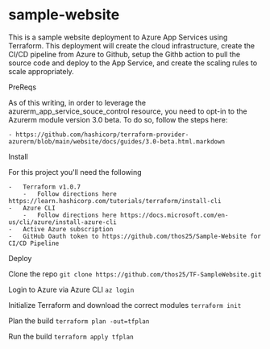 # sample-website
This is a sample website deployment to Azure App Services using Terraform.  This deployment will create the cloud infrastructure, create the CI/CD pipeline from Azure to Github, setup the Githb action to pull the source code and deploy to the App Service, and create the scaling rules to scale appropriately.  

PreReqs

As of this writing, in order to leverage the azurerm_app_service_souce_control resource, you need to opt-in to the Azurerm module version 3.0 beta.  To do so, follow the steps here:

    - https://github.com/hashicorp/terraform-provider-azurerm/blob/main/website/docs/guides/3.0-beta.html.markdown

Install

For this project you'll need the following

    -   Terraform v1.0.7
        -   Follow directions here https://learn.hashicorp.com/tutorials/terraform/install-cli
    -   Azure CLI
        -   Follow directions here https://docs.microsoft.com/en-us/cli/azure/install-azure-cli
    -   Active Azure subscription
    -   GitHub Oauth token to https://github.com/thos25/Sample-Website for CI/CD Pipeline


Deploy

Clone the repo
``` git clone https://github.com/thos25/TF-SampleWebsite.git ```

Login to Azure via Azure CLI
``` az login ```

Initialize Terraform and download the correct modules
``` terraform init ```

Plan the build
``` terraform plan -out=tfplan ```

Run the build
``` terraform apply tfplan ```


